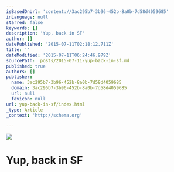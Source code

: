 ```yaml
---
isBasedOnUrl: 'content://3ac295b7-3b96-452b-8a0b-7d58d4059685'
inLanguage: null
starred: false
keywords: []
description: 'Yup, back in SF'
author: []
datePublished: '2015-07-11T02:18:12.711Z'
title: ''
dateModified: '2015-07-11T06:24:46.979Z'
sourcePath: _posts/2015-07-11-yup-back-in-sf.md
published: true
authors: []
publisher:
  name: 3ac295b7-3b96-452b-8a0b-7d58d4059685
  domain: 3ac295b7-3b96-452b-8a0b-7d58d4059685
  url: null
  favicon: null
url: yup-back-in-sf/index.html
_type: Article
_context: 'http://schema.org'

---
```

![](https://the-grid-user-content.s3-us-west-2.amazonaws.com/c632bee8-73a2-4ed7-9985-b181cec2f411.jpg)

# Yup, back in SF